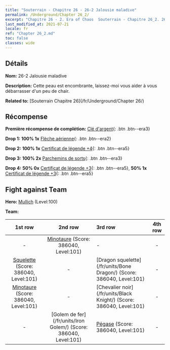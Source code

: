 ```yaml
---
title: "Souterrain - Chapitre 26 - 26-2 Jalousie maladive"
permalink: /Underground/Chapter 26_2/
excerpt: "Chapitre 26 - 2. Era of Chaos  Souterrain - Chapitre 26_2. 26-2 Jalousie maladive"
last_modified_at: 2021-07-21
locale: fr
ref: "Chapter 26_2.md"
toc: false
classes: wide
---
```


## Détails

 **Nom:** 26-2 Jalousie maladive

 **Description:** Cette peau est encombrante, laissez-moi vous aider à vous débarrasser d'un peu de chair.

 **Related to:** [Souterrain Chapitre 26](/fr/Underground/Chapter 26/)

## Récompense

 **Première récompense de complétion:** [Clé d'argent](/ItemsFR/con_693/){: .btn .btn--era3}

 **Drop 1:** **100% 1x** [Flèche aérienne](/ItemsFR/her_449/){: .btn .btn--era2}

 **Drop 2:** **100% 1x** [Certificat de légende +4](/ItemsFR/mat_95/){: .btn .btn--era5}

 **Drop 3:** **100% 2x** [Parchemins de sorts](/ItemsFR/con_694/){: .btn .btn--era3}

 **Drop 4:** **50% 0x** [Certificat de légende +3](/ItemsFR/mat_88/){: .btn .btn--era5}, **50% 1x** [Certificat de légende +3](/ItemsFR/mat_88/){: .btn .btn--era5}


## Fight against Team
 **Hero:** [Mullich](/fr/heroes/Mullich/) (Level:100)

 **Team:**


  | 1st row | 2nd row | 3rd row | 4th row |
  |:----:|:----:|:----|:----:|
  | - | [Minotaure](/fr/units/Minotaur/) (Score: 386040, Level:101)  | - | - |
  | [Squelette](/fr/units/Skeleton/) (Score: 386040, Level:101)  | - | [Dragon squelette](/fr/units/Bone Dragon/) (Score: 386040, Level:101)  | - |
  | [Minotaure](/fr/units/Minotaur/) (Score: 386040, Level:101)  | - | [Chevalier noir](/fr/units/Black Knight/) (Score: 386040, Level:101)  | - |
  | - | [Golem de fer](/fr/units/Iron Golem/) (Score: 386040, Level:101)  | [Pégase](/fr/units/Pegasus/) (Score: 386040, Level:101)  | - |


